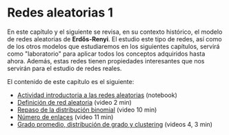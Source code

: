# Redes aleatorias 1

En este capítulo y el siguiente se revisa, en su contexto histórico, el modelo de redes aleatorias de **Erdős-Renyi**. El estudio este tipo de redes, así como de los otros modelos que estudiaremos en los siguientes capítulos, servirá como "laboratorio" para aplicar todos los conceptos adquiridos hasta ahora. Además, estas redes tienen propiedades interesantes que nos servirán para el estudio de redes reales. 

El contenido de este capítulo es el siguiente:

- [Actividad introductoria a las redes aleatorias](./actividad_introductoria_redes_aleatorias.ipynb) (notebook)
- [Definición de red aleatoria](definicion_de_red_aleatoria.md) (video 2 min)
- [Repaso de la distribución binomial](./distribucion_binomial.md) (video 10 min)
- [Número de enlaces](./numero_de_enlaces.md) (video 11 min)
- [Grado promedio, distribución de grado y clustering](./grado_promedio_distribucion_de_grado_y_clustering.md) (videos 4, 3 min)
